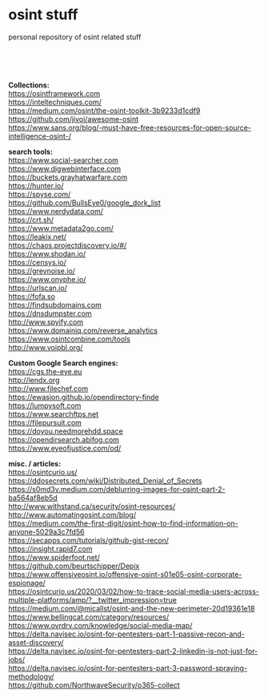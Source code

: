 # osint stuff
personal repository of osint related stuff 

<br><br><br>

__Collections:__ <br>
https://osintframework.com <br>
https://inteltechniques.com/ <br>
https://medium.com/osint/the-osint-toolkit-3b9233d1cdf9 <br>
https://github.com/jivoi/awesome-osint <br>
https://www.sans.org/blog/-must-have-free-resources-for-open-source-intelligence-osint-/ <br>

__search tools:__ <br>
https://www.social-searcher.com <br>
https://www.digwebinterface.com <br>
https://buckets.grayhatwarfare.com <br>
https://hunter.io/ <br>
https://spyse.com/ <br>
https://github.com/BullsEye0/google_dork_list <br>
https://www.nerdydata.com/ <br>
https://crt.sh/ <br>
https://www.metadata2go.com/ <br>
https://leakix.net/ <br>
https://chaos.projectdiscovery.io/#/ <br>
https://www.shodan.io/ <br>
https://censys.io/ <br>
https://greynoise.io/ <br>
https://www.onyphe.io/ <br>
https://urlscan.io/ <br>
https://fofa.so  <br>
https://findsubdomains.com <br>
https://dnsdumpster.com <br>
http://www.spyify.com <br>
https://www.domainiq.com/reverse_analytics <br>
https://www.osintcombine.com/tools  <br>
http://www.voipbl.org/  <br>

__Custom Google Search engines:__ <br>
https://cgs.the-eye.eu <br>
http://lendx.org <br>
http://www.filechef.com <br>
https://ewasion.github.io/opendirectory-finde <br>
https://lumpysoft.com <br>
https://www.searchftps.net <br>
https://filepursuit.com <br>
https://doyou.needmorehdd.space <br>
https://opendirsearch.abifog.com <br>
https://www.eyeofjustice.com/od/ <br>

__misc. / articles:__ <br>
https://osintcurio.us/ <br>
https://ddosecrets.com/wiki/Distributed_Denial_of_Secrets <br>
https://s0md3v.medium.com/deblurring-images-for-osint-part-2-ba564af8eb5d <br>
http://www.withstand.ca/security/osint-resources/ <br>
http://www.automatingosint.com/blog/ <br>
https://medium.com/the-first-digit/osint-how-to-find-information-on-anyone-5029a3c7fd56 <br>
https://secapps.com/tutorials/github-gist-recon/ <br>
https://insight.rapid7.com <br>
https://www.spiderfoot.net/ <br>
https://github.com/beurtschipper/Depix <br>
https://www.offensiveosint.io/offensive-osint-s01e05-osint-corporate-espionage/ <br>
https://osintcurio.us/2020/03/02/how-to-trace-social-media-users-across-multiple-platforms/amp/?__twitter_impression=true <br>
https://medium.com/@micallst/osint-and-the-new-perimeter-20d19361e18 <br>
https://www.bellingcat.com/category/resources/ <br>
https://www.ovrdrv.com/knowledge/social-media-map/ <br>
https://delta.navisec.io/osint-for-pentesters-part-1-passive-recon-and-asset-discovery/ <br>
https://delta.navisec.io/osint-for-pentesters-part-2-linkedin-is-not-just-for-jobs/ <br>
https://delta.navisec.io/osint-for-pentesters-part-3-password-spraying-methodology/ <br>
https://github.com/NorthwaveSecurity/o365-collect <br>

